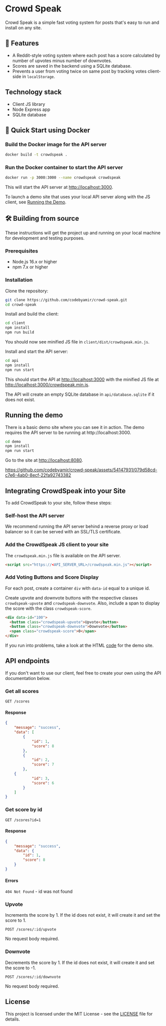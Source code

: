 # Crowd Speak

Crowd Speak is a simple fast voting system for posts that's easy to run and install on any site.  


## 🌟 Features
- A Reddit-style voting system where each post has a score calculated by number of upvotes minus number of downvotes. 
- Scores are saved in the backend using a SQLite database.
- Prevents a user from voting twice on same post by tracking votes client-side in `localStorage`.


## Technology stack
- Client JS library
- Node Express app
- SQLite database

## 🐳 Quick Start using Docker

### Build the Docker image for the API server

```bash
docker build -t crowdspeak .
```

### Run the Docker container to start the API server
```bash
docker run -p 3000:3000 --name crowdspeak crowdspeak
```

This will start the API server at [http://localhost:3000](http://localhost:3000).

To launch a demo site that uses your local API server along with the JS client, see [Running the Demo](#running-the-demo).


## 🛠️ Building from source

These instructions will get the project up and running on your local machine for development and testing purposes.

### Prerequisites

- Node.js 16.x or higher
- npm 7.x or higher

### Installation

Clone the repository:

```bash
git clone https://github.com/codebyamir/crowd-speak.git
cd crowd-speak
```

Install and build the client:

```bash
cd client
npm install
npm run build
```
You should now see minified JS file in `client/dist/crowdspeak.min.js`.


Install and start the API server:

```bash
cd api
npm install
npm run start
```

This should start the API at [http://localhost:3000](http://localhost:3000) with the minified JS file at [http://localhost:3000/crowdspeak.min.js](http://localhost:3000/crowdspeak.min.js).

The API will create an empty SQLite database in `api/database.sqlite` if it does not exist.  


## Running the demo 

There is a basic demo site where you can see it in action.  The demo requires the API server to be running at http://localhost:3000.

```bash
cd demo
npm install
npm run start
```

Go to the site at [http://localhost:8080](http://localhost:8080).

https://github.com/codebyamir/crowd-speak/assets/54147931/079d58cd-c7e6-4ab0-8ecf-22fa92743382


## Integrating CrowdSpeak into your Site

To add CrowdSpeak to your site, follow these steps:

### Self-host the API server 
We recommend running the API server behind a reverse proxy or load balancer so it can be served with an SSL/TLS certificate.

### Add the CrowdSpeak JS client to your site

The `crowdspeak.min.js` file is available on the API server.

```html
<script src="https://<API_SERVER_URL>/crowdspeak.min.js"></script>
```

### Add Voting Buttons and Score Display

For each post, create a container `div` with `data-id` equal to a unique id.

Create upvote and downvote buttons with the respective classes `crowdspeak-upvote` and `crowdspeak-downvote`. Also, include a span to display the score with the class `crowdspeak-score`.

```html
<div data-id="100">
  <button class="crowdspeak-upvote">Upvote</button>
  <button class="crowdspeak-downvote">Downvote</button>
  <span class="crowdspeak-score">0</span>
</div>
```

If you run into problems, take a look at the HTML [code](demo/public/index.html) for the demo site.

## API endpoints

If you don't want to use our client, feel free to create your own using the API documentation below.

### Get all scores
`GET /scores`

#### Response
```json
{
	"message": "success",
	"data": [
		{
			"id": 1,
			"score": 8
		},
		{
			"id": 2,
			"score": 7
		},
    {
			"id": 3,
			"score": 6
		}
	]
}
```

### Get score by id
`GET /scores?id=1`

#### Response
```json
{
	"message": "success",
	"data": {
		"id": 1,
		"score": 8
	}
}
```

#### Errors
`404 Not Found` - id was not found


### Upvote 
Increments the score by 1.  If the id does not exist, it will create it and set the score to 1.

`POST /scores/:id/upvote`

No request body required.

### Downvote
Decrements the score by 1.  If the id does not exist, it will create it and set the score to -1.

`POST /scores/:id/downvote`

No request body required.

## License
This project is licensed under the MIT License - see the [LICENSE](LICENSE) file for details.
